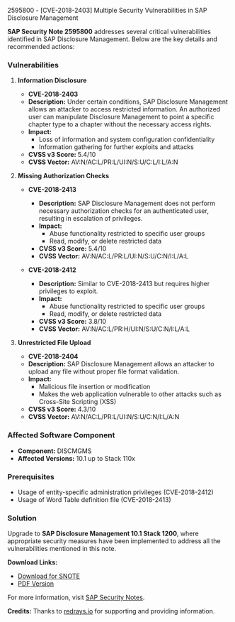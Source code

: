 2595800 - [CVE-2018-2403] Multiple Security Vulnerabilities in SAP Disclosure Management

**SAP Security Note 2595800** addresses several critical vulnerabilities identified in SAP Disclosure Management. Below are the key details and recommended actions:

### Vulnerabilities

1. **Information Disclosure**
   - **CVE-2018-2403**
   - **Description:** Under certain conditions, SAP Disclosure Management allows an attacker to access restricted information. An authorized user can manipulate Disclosure Management to point a specific chapter type to a chapter without the necessary access rights.
   - **Impact:**
     - Loss of information and system configuration confidentiality
     - Information gathering for further exploits and attacks
   - **CVSS v3 Score:** 5.4/10
   - **CVSS Vector:** AV:N/AC:L/PR:L/UI:N/S:U/C:L/I:L/A:N

2. **Missing Authorization Checks**
   - **CVE-2018-2413**
     - **Description:** SAP Disclosure Management does not perform necessary authorization checks for an authenticated user, resulting in escalation of privileges.
     - **Impact:**
       - Abuse functionality restricted to specific user groups
       - Read, modify, or delete restricted data
     - **CVSS v3 Score:** 5.4/10
     - **CVSS Vector:** AV:N/AC:L/PR:L/UI:N/S:U/C:N/I:L/A:L
     
   - **CVE-2018-2412**
     - **Description:** Similar to CVE-2018-2413 but requires higher privileges to exploit.
     - **Impact:**
       - Abuse functionality restricted to specific user groups
       - Read, modify, or delete restricted data
     - **CVSS v3 Score:** 3.8/10
     - **CVSS Vector:** AV:N/AC:L/PR:H/UI:N/S:U/C:N/I:L/A:L

3. **Unrestricted File Upload**
   - **CVE-2018-2404**
   - **Description:** SAP Disclosure Management allows an attacker to upload any file without proper file format validation.
   - **Impact:**
     - Malicious file insertion or modification
     - Makes the web application vulnerable to other attacks such as Cross-Site Scripting (XSS)
   - **CVSS v3 Score:** 4.3/10
   - **CVSS Vector:** AV:N/AC:L/PR:L/UI:N/S:U/C:N/I:L/A:N

### Affected Software Component

- **Component:** DISCMGMS
- **Affected Versions:** 10.1 up to Stack 110x

### Prerequisites

- Usage of entity-specific administration privileges (CVE-2018-2412)
- Usage of Word Table definition file (CVE-2018-2413)

### Solution

Upgrade to **SAP Disclosure Management 10.1 Stack 1200**, where appropriate security measures have been implemented to address all the vulnerabilities mentioned in this note.

**Download Links:**

- [Download for SNOTE](https://notesdownloads.sap.com/note/0040000000671992018)
- [PDF Version](https://me.sap.com/sap/support/sfm/notes/print/0002595800?language=en-US&token=78183C14FE7396386013CAB10DF7E8B1)

For more information, visit [SAP Security Notes](https://me.sap.com/securitynotes).

**Credits:** Thanks to [redrays.io](https://redrays.io) for supporting and providing information.